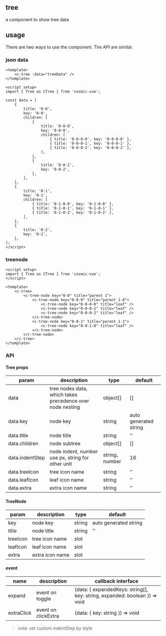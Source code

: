 ## tree

a component to show tree data

## usage

There are two ways to use the component. The API are similar.

### json data

```vue
<template>
    <c-tree :data="treeData" />
</template>

<script setup>
import { Tree as CTree } from 'cosmic-vue';

const data = [
    {
        title: '0-0',
        key: '0-0',
        children: [
            {
                title: '0-0-0',
                key: '0-0-0',
                children: [
                    { title: '0-0-0-0', key: '0-0-0-0' },
                    { title: '0-0-0-1', key: '0-0-0-1' },
                    { title: '0-0-0-2', key: '0-0-0-2' },
                ],
            },
            {
                title: '0-0-2',
                key: '0-0-2',
            },
        ],
    },
    {
        title: '0-1',
        key: '0-1',
        children: [
            { title: '0-1-0-0', key: '0-1-0-0' },
            { title: '0-1-0-1', key: '0-1-0-1' },
            { title: '0-1-0-2', key: '0-1-0-2' },
        ],
    },
    {
        title: '0-2',
        key: '0-2',
    },
];
</script>
```

### treenode

```vue
<script setup>
import { Tree as CTree } from 'cosmic-vue';
</script>

<template>
    <c-tree>
        <c-tree-node key="0-0" title="parent 1">
            <c-tree-node key="0-0-0" title="parent 1-0">
                <c-tree-node key="0-0-0-0" title="leaf" />
                <c-tree-node key="0-0-0-1" title="leaf" />
                <c-tree-node key="0-0-0-2" title="leaf" />
            </c-tree-node>
            <c-tree-node key="0-0-1" title="parent 1-1">
                <c-tree-node key="0-0-1-0" title="leaf" />
            </c-tree-node>
        </c-tree-node>
    </c-tree>
</template>
```

### API

#### Tree props

| param           | description                                               | type           | default               |
| --------------- | --------------------------------------------------------- | -------------- | --------------------- |
| data            | tree nodes data, which takes precedence over node nesting | object[]       | []                    |
| data.key        | node key                                                  | string         | auto generated string |
| data.title      | node title                                                | string         | ''                    |
| data.children   | node subtree                                              | object[]       | []                    |
| data.indentStep | node indent, number use px, string for other unit         | string、number | 16                    |
| data.treeIcon   | tree icon name                                            | string         | ''                    |
| data.leafIcon   | leaf icon name                                            | string         | ''                    |
| data.extra      | extra icon name                                           | string         | ''                    |

#### TreeNode

| param    | description     | type   | default               |
| -------- | --------------- | ------ | --------------------- |
| key      | node key        | string | auto generated string |
| title    | node title      | string | ''                    |
| treeIcon | tree icon name  | slot   |                       |
| leafIcon | leaf icon name  | slot   |                       |
| extra    | extra icon name | slot   |                       |

#### event

| name       | description         | callback interface                                                         |
| ---------- | ------------------- | -------------------------------------------------------------------------- |
| expand     | event on toggle     | (data: { expandedKeys: string[], key: string, expanded: boolean }) => void |
| extraClick | event on clickExtra | (data: { key: string }) => void                                            |

> note: set custom indentStep by style
